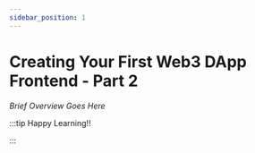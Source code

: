 ```yaml
---
sidebar_position: 1
---
```


# Creating Your First Web3 DApp Frontend - Part 2

_Brief Overview Goes Here_

:::tip Happy Learning!!

<QuestButton text="Go To Quest" link="https://app.stackup.dev/quest_page/creating-your-first-web3-dapp-frontend---part-2" />

:::
